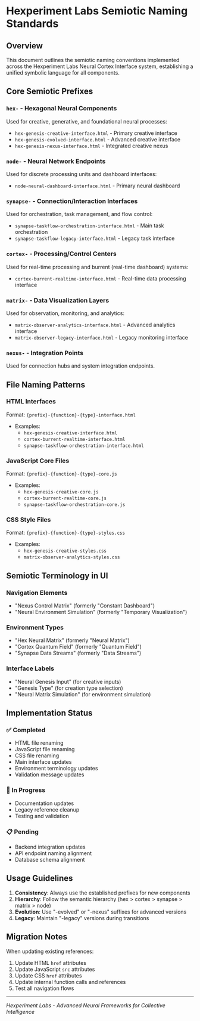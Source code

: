 # Hexperiment Labs Semiotic Naming Standards

## Overview
This document outlines the semiotic naming conventions implemented across the Hexperiment Labs Neural Cortex Interface system, establishing a unified symbolic language for all components.

## Core Semiotic Prefixes

### `hex-` - Hexagonal Neural Components
Used for creative, generative, and foundational neural processes:
- `hex-genesis-creative-interface.html` - Primary creative interface
- `hex-genesis-evolved-interface.html` - Advanced creative interface
- `hex-genesis-nexus-interface.html` - Integrated creative nexus

### `node-` - Neural Network Endpoints
Used for discrete processing units and dashboard interfaces:
- `node-neural-dashboard-interface.html` - Primary neural dashboard

### `synapse-` - Connection/Interaction Interfaces
Used for orchestration, task management, and flow control:
- `synapse-taskflow-orchestration-interface.html` - Main task orchestration
- `synapse-taskflow-legacy-interface.html` - Legacy task interface

### `cortex-` - Processing/Control Centers
Used for real-time processing and burrent (real-time dashboard) systems:
- `cortex-burrent-realtime-interface.html` - Real-time data processing interface

### `matrix-` - Data Visualization Layers
Used for observation, monitoring, and analytics:
- `matrix-observer-analytics-interface.html` - Advanced analytics interface
- `matrix-observer-legacy-interface.html` - Legacy monitoring interface

### `nexus-` - Integration Points
Used for connection hubs and system integration endpoints.

## File Naming Patterns

### HTML Interfaces
Format: `{prefix}-{function}-{type}-interface.html`
- Examples:
  - `hex-genesis-creative-interface.html`
  - `cortex-burrent-realtime-interface.html`
  - `synapse-taskflow-orchestration-interface.html`

### JavaScript Core Files
Format: `{prefix}-{function}-{type}-core.js`
- Examples:
  - `hex-genesis-creative-core.js`
  - `cortex-burrent-realtime-core.js`
  - `synapse-taskflow-orchestration-core.js`

### CSS Style Files
Format: `{prefix}-{function}-{type}-styles.css`
- Examples:
  - `hex-genesis-creative-styles.css`
  - `matrix-observer-analytics-styles.css`

## Semiotic Terminology in UI

### Navigation Elements
- "Nexus Control Matrix" (formerly "Constant Dashboard")
- "Neural Environment Simulation" (formerly "Temporary Visualization")

### Environment Types
- "Hex Neural Matrix" (formerly "Neural Matrix")
- "Cortex Quantum Field" (formerly "Quantum Field")
- "Synapse Data Streams" (formerly "Data Streams")

### Interface Labels
- "Neural Genesis Input" (for creative inputs)
- "Genesis Type" (for creation type selection)
- "Neural Matrix Simulation" (for environment simulation)

## Implementation Status

### ✅ Completed
- HTML file renaming
- JavaScript file renaming
- CSS file renaming
- Main interface updates
- Environment terminology updates
- Validation message updates

### 🔄 In Progress
- Documentation updates
- Legacy reference cleanup
- Testing and validation

### 📋 Pending
- Backend integration updates
- API endpoint naming alignment
- Database schema alignment

## Usage Guidelines

1. **Consistency**: Always use the established prefixes for new components
2. **Hierarchy**: Follow the semantic hierarchy (hex > cortex > synapse > matrix > node)
3. **Evolution**: Use "-evolved" or "-nexus" suffixes for advanced versions
4. **Legacy**: Maintain "-legacy" versions during transitions

## Migration Notes

When updating existing references:
1. Update HTML `href` attributes
2. Update JavaScript `src` attributes  
3. Update CSS `href` attributes
4. Update internal function calls and references
5. Test all navigation flows

---

*Hexperiment Labs - Advanced Neural Frameworks for Collective Intelligence*
